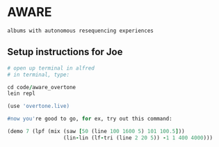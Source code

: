 # AWARE

`albums with autonomous resequencing experiences`

## Setup instructions for Joe

```ruby 
# open up terminal in alfred
# in terminal, type:

cd code/aware_overtone
lein repl

(use 'overtone.live)

#now you're good to go, for ex, try out this command:

(demo 7 (lpf (mix (saw [50 (line 100 1600 5) 101 100.5]))
                  (lin-lin (lf-tri (line 2 20 5)) -1 1 400 4000)))
```
